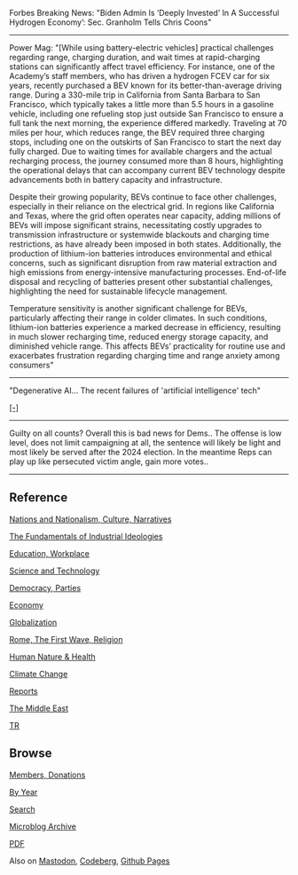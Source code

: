 
Forbes Breaking News: "Biden Admin Is ‘Deeply Invested’ In A
Successful Hydrogen Economy’: Sec. Granholm Tells Chris Coons"

---

Power Mag: "[While using battery-electric vehicles] practical
challenges regarding range, charging duration, and wait times at
rapid-charging stations can significantly affect travel
efficiency. For instance, one of the Academy’s staff members, who has
driven a hydrogen FCEV car for six years, recently purchased a BEV
known for its better-than-average driving range. During a 330-mile
trip in California from Santa Barbara to San Francisco, which
typically takes a little more than 5.5 hours in a gasoline vehicle,
including one refueling stop just outside San Francisco to ensure a
full tank the next morning, the experience differed
markedly. Traveling at 70 miles per hour, which reduces range, the BEV
required three charging stops, including one on the outskirts of San
Francisco to start the next day fully charged. Due to waiting times
for available chargers and the actual recharging process, the journey
consumed more than 8 hours, highlighting the operational delays that
can accompany current BEV technology despite advancements both in
battery capacity and infrastructure.

Despite their growing popularity, BEVs continue to face other
challenges, especially in their reliance on the electrical grid. In
regions like California and Texas, where the grid often operates near
capacity, adding millions of BEVs will impose significant strains,
necessitating costly upgrades to transmission infrastructure or
systemwide blackouts and charging time restrictions, as have already
been imposed in both states. Additionally, the production of
lithium-ion batteries introduces environmental and ethical concerns,
such as significant disruption from raw material extraction and high
emissions from energy-intensive manufacturing processes. End-of-life
disposal and recycling of batteries present other substantial
challenges, highlighting the need for sustainable lifecycle
management.

Temperature sensitivity is another significant challenge for BEVs,
particularly affecting their range in colder climates. In such
conditions, lithium-ion batteries experience a marked decrease in
efficiency, resulting in much slower recharging time, reduced energy
storage capacity, and diminished vehicle range. This affects BEVs’
practicality for routine use and exacerbates frustration regarding
charging time and range anxiety among consumers"

---

"Degenerative AI… The recent failures of 'artificial intelligence' tech"

[[-]](https://youtu.be/krixaEhLnlA?t=161)

---

Guilty on all counts? Overall this is bad news for Dems.. The offense
is low level, does not limit campaigning at all, the sentence will
likely be light and most likely be served after the 2024 election. In
the meantime Reps can play up like persecuted victim angle, gain more
votes.. 

---

## Reference

[Nations and Nationalism, Culture, Narratives](0119/2013/02/nations-and-nationalism.html)

[The Fundamentals of Industrial Ideologies](0119/2011/04/fundamentals-of-industrial-ideologies.html)

[Education, Workplace](0119/2017/09/education-workplace.html)

[Science and Technology](0119/2018/09/science-technology.html)

[Democracy, Parties](0119/2016/11/democracy.html)

[Economy](2021/01/economy.html)

[Globalization](0119/2018/09/globalization.html)

[Rome, The First Wave, Religion](0119/2017/12/rome.html)

[Human Nature & Health](2020/07/human-nature.html)

[Climate Change](2022/01/climate.html)

[Reports](2021/01/reports.html)

[The Middle East](0119/2019/07/middleeast.html)

[TR](../tr/index.html)

## Browse

[Members, Donations](2022/08/members.html)

[By Year](years.html)

[Search](search.html)

[Microblog Archive](mbl/index.html)

[PDF](https://www.dropbox.com/scl/fi/8kl0sla1booo83zeb28dn/tw-all.pdf?rlkey=p9r319p8jbzak5du3dasju05y&st=28wknfsp&raw=1)

Also on 
[Mastodon](https://fosstodon.org/@muratk5n),
[Codeberg](https://muratk5n.codeberg.page/en/),
[Github Pages](https://muratk5n.github.io/thirdwave/en/)
